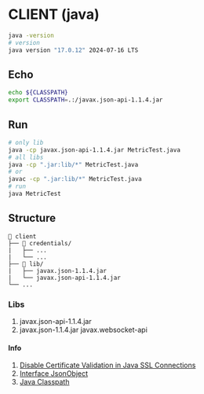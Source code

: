 # CLIENT (java)
```bash
java -version
# version
java version "17.0.12" 2024-07-16 LTS
```

## Echo
```bash
echo ${CLASSPATH}
export CLASSPATH=.:/javax.json-api-1.1.4.jar
```

## Run
```bash
# only lib
java -cp javax.json-api-1.1.4.jar MetricTest.java
# all libs
java -cp ".jar:lib/*" MetricTest.java
# or
javac -cp ".jar:lib/*" MetricTest.java
# run
java MetricTest
```

## Structure
```
📁 client
├── 📁 credentials/
|   ├── ...
|   └── ...
├── 📁 lib/
|   ├── javax.json-1.1.4.jar
|   └── javax.json-api-1.1.4.jar
└── ...
```

### Libs
1. javax.json-api-1.1.4.jar
2. javax.json-1.1.4.jar
javax.websocket-api

#### Info
1. [Disable Certificate Validation in Java SSL Connections](https://nakov.com/blog/2009/07/16/disable-certificate-validation-in-java-ssl-connections/)
2. [Interface JsonObject](https://docs.oracle.com/javaee/7/api/javax/json/JsonObject.html)
3. [Java Classpath](https://howtodoinjava.com/java/basics/java-classpath/)